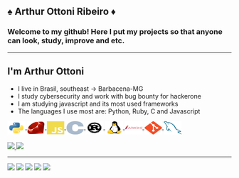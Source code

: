 ## ♠️ Arthur Ottoni Ribeiro ♦️

### Welcome to my github! Here I put my projects so that anyone can look, study, improve and etc.
---
## I'm Arthur Ottoni
* I live in Brasil, southeast -> Barbacena-MG
* I study cybersecurity and work with bug bounty for hackerone
* I am studying javascript and its most used frameworks
* The languages I use most are: Python, Ruby, C and Javascript

<div style="display: inline_block">
  <a href="https://github.com/ArthurHydr">
  <img align="center" alt="Arthur-Python" height="30" width="40" src="https://raw.githubusercontent.com/devicons/devicon/master/icons/python/python-original.svg">
  <img align="center" alt="Arthur-Ruby" height="30" width="40" src="https://raw.githubusercontent.com/devicons/devicon/master/icons/ruby/ruby-original.svg">
  <img align="center" alt="Arthur-Js" height="30" width="40" src="https://raw.githubusercontent.com/devicons/devicon/master/icons/javascript/javascript-plain.svg">
  <img align="center" alt="Arthur-C" height="30" width="40" src="https://raw.githubusercontent.com/devicons/devicon/master/icons/c/c-original.svg">
  <img align="center" alt="Arthur-Rust" height="30" width="40" src="https://raw.githubusercontent.com/devicons/devicon/master/icons/rust/rust-plain.svg">
  <img align="center" alt="Arthur-Linux" height="30" width="40" src="https://raw.githubusercontent.com/devicons/devicon/master/icons/linux/linux-original.svg">
  <img align="center" alt="Arthur-Apache" height="30" width="40" src="https://raw.githubusercontent.com/devicons/devicon/master/icons/apache/apache-original-wordmark.svg">
  <img align="center" alt="Arthur-Git" height="30" width="40" src="https://raw.githubusercontent.com/devicons/devicon/master/icons/git/git-original.svg">
  <img align="center" alt="Arthur-Mysql" height="30" width="40" src="https://raw.githubusercontent.com/devicons/devicon/master/icons/mysql/mysql-original.svg">
</div>

<br>

<div>
  <a href="https://github.com/ArthurHydr">
  <img height="180em" src="https://github-readme-stats.vercel.app/api?username=arthurhydr&show_icons=true&bg_color=0d1117&hide_border=False&theme=synthwave&include_all_commits=true&count_private=true"/>
  <img height="180em" src="https://github-readme-stats.vercel.app/api/top-langs/?username=arthurhydr&layout=compact&langs_count=12&bg_color=0d1117&hide_border=False&theme=synthwave"/>
<div>


---
<div>
  <a href = "mailto: arthurottoniribeiro@gmail.com"><img src="https://img.shields.io/badge/-Gmail-%23EA4335?style=for-the-badge&logo=gmail&logoColor=white" target="_blank"></a>
  <a href="https://www.linkedin.com/in/arthur-ottoni-a62902207/" target="_blank"><img src="https://img.shields.io/badge/-LinkedIn-%230077B5?style=for-the-badge&logo=linkedin&logoColor=white" target="_blank"></a>
  <a href="https://www.youtube.com/channel/UCQxsPy4aLwGQ9fjZhsDJ70Q" target="_blank"><img src="https://img.shields.io/badge/-Youtube-%23333?style=for-the-badge&logo=youtube&logoColor=white" target="_blank"></a>
  <a href="https://twitter.com/ottoni_arthur" target="_blank"><img src="https://img.shields.io/badge/-Twitter-%231DA1F2?style=for-the-badge&logo=twitter&logoColor=white" target="_blank"></a>
  <a href="https://instagram.com/ottoni.arthur" target="_blank"><img src="https://img.shields.io/badge/-Instagram-%23E4405F?style=for-the-badge&logo=instagram&logoColor=white" target="_blank"></a>
</div>
